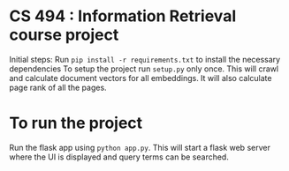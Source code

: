 # CS 494 : Information Retrieval course project

Initial steps:
Run ```pip install -r requirements.txt``` to install the necessary dependencies
To setup the project run ```setup.py``` only once. This will crawl and calculate document vectors for all embeddings. It will also calculate page rank of all the pages.

# To run the project 
Run the flask app using ```python app.py```. This will start a flask web server where the UI is displayed and query terms can be searched.